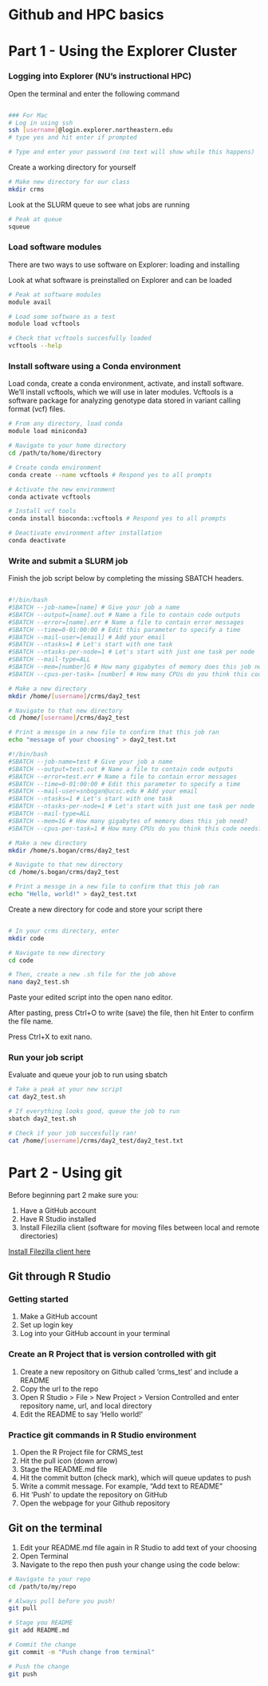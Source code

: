 Github and HPC basics
================

# Part 1 - Using the Explorer Cluster

### Logging into Explorer (NU’s instructional HPC)

Open the terminal and enter the following command

``` bash

### For Mac
# Log in using ssh
ssh [username]@login.explorer.northeastern.edu
# type yes and hit enter if prompted

# Type and enter your password (no text will show while this happens)
```

Create a working directory for yourself

``` bash
# Make new directory for our class
mkdir crms
```

Look at the SLURM queue to see what jobs are running

``` bash
# Peak at queue
squeue
```

### Load software modules

There are two ways to use software on Explorer: loading and installing

Look at what software is preinstalled on Explorer and can be loaded

``` bash
# Peak at software modules
module avail

# Load some software as a test
module load vcftools

# Check that vcftools succesfully loaded
vcftools --help
```

### Install software using a Conda environment

Load conda, create a conda environment, activate, and install software.
We’ll install vcftools, which we will use in later modules. Vcftools is
a software package for analyzing genotype data stored in variant calling
format (vcf) files.

``` bash
# From any directory, load conda
module load miniconda3

# Navigate to your home directory
cd /path/to/home/directory

# Create conda environment
conda create --name vcftools # Respond yes to all prompts

# Activate the new environment
conda activate vcftools

# Install vcf tools
conda install bioconda::vcftools # Respond yes to all prompts

# Deactivate environment after installation
conda deactivate
```

### Write and submit a SLURM job

Finish the job script below by completing the missing SBATCH headers.

``` bash

#!/bin/bash
#SBATCH --job-name=[name] # Give your job a name
#SBATCH --output=[name].out # Name a file to contain code outputs
#SBATCH --error=[name].err # Name a file to contain error messages
#SBATCH --time=0-01:00:00 # Edit this parameter to specify a time
#SBATCH --mail-user=[email] # Add your email
#SBATCH --ntasks=1 # Let's start with one task
#SBATCH --ntasks-per-node=1 # Let's start with just one task per node
#SBATCH --mail-type=ALL
#SBATCH --mem=[number]G # How many gigabytes of memory does this job need?
#SBATCH --cpus-per-task= [number] # How many CPUs do you think this code needs?

# Make a new directory
mkdir /home/[username]/crms/day2_test

# Navigate to that new directory
cd /home/[username]/crms/day2_test

# Print a messge in a new file to confirm that this job ran
echo "message of your choosing" > day2_test.txt

#!/bin/bash
#SBATCH --job-name=test # Give your job a name
#SBATCH --output=test.out # Name a file to contain code outputs
#SBATCH --error=test.err # Name a file to contain error messages
#SBATCH --time=0-01:00:00 # Edit this parameter to specify a time
#SBATCH --mail-user=snbogan@ucsc.edu # Add your email
#SBATCH --ntasks=1 # Let's start with one task
#SBATCH --ntasks-per-node=1 # Let's start with just one task per node
#SBATCH --mail-type=ALL
#SBATCH --mem=1G # How many gigabytes of memory does this job need?
#SBATCH --cpus-per-task=1 # How many CPUs do you think this code needs?

# Make a new directory
mkdir /home/s.bogan/crms/day2_test

# Navigate to that new directory
cd /home/s.bogan/crms/day2_test

# Print a messge in a new file to confirm that this job ran
echo "Hello, world!" > day2_test.txt
```

Create a new directory for code and store your script there

``` bash

# In your crms directory, enter
mkdir code

# Navigate to new directory
cd code

# Then, create a new .sh file for the job above
nano day2_test.sh
```

Paste your edited script into the open nano editor.

After pasting, press Ctrl+O to write (save) the file, then hit Enter to
confirm the file name.

Press Ctrl+X to exit nano.

### Run your job script

Evaluate and queue your job to run using sbatch

``` bash
# Take a peak at your new script
cat day2_test.sh

# If everything looks good, queue the job to run
sbatch day2_test.sh

# Check if your job succesfully ran!
cat /home/[username]/crms/day2_test/day2_test.txt
```

# Part 2 - Using git

Before beginning part 2 make sure you:

1.  Have a GitHub account
2.  Have R Studio installed
3.  Install Filezilla client (software for moving files between local
    and remote directories)

[Install Filezilla client here](https://filezilla-project.org/)

## Git through R Studio

### Getting started

1.  Make a GitHub account
2.  Set up login key
3.  Log into your GitHub account in your terminal

### Create an R Project that is version controlled with git

1.  Create a new repository on Github called ‘crms_test’ and include a
    README
2.  Copy the url to the repo
3.  Open R Studio \> File \> New Project \> Version Controlled and enter
    repository name, url, and local directory
4.  Edit the README to say ‘Hello world!’

### Practice git commands in R Studio environment

1.  Open the R Project file for CRMS_test
2.  Hit the pull icon (down arrow)
3.  Stage the README.md file
4.  Hit the commit button (check mark), which will queue updates to push
5.  Write a commit message. For example, “Add text to README”
6.  Hit ‘Push’ to update the repository on GitHub
7.  Open the webpage for your Github repository

## Git on the terminal

1.  Edit your README.md file again in R Studio to add text of your
    choosing
2.  Open Terminal
3.  Navigate to the repo then push your change using the code below:

``` bash
# Navigate to your repo
cd /path/to/my/repo

# Always pull before you push!
git pull

# Stage you README
git add README.md

# Commit the change
git commit -m "Push change from terminal"

# Push the change
git push
```
